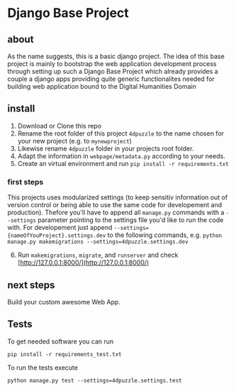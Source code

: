 # Django Base Project

## about

As the name suggests, this is a basic django project. The idea of this base project is mainly to bootstrap the web application development process through setting up such a Django Base Project which already provides a couple a django apps providing quite generic functionalites needed for building web application bound to the Digital Humanities Domain

## install

1. Download or Clone this repo
2. Rename the root folder of this project `4dpuzzle` to the name chosen for your new project (e.g. to `mynewproject`)
3. Likewise rename `4dpuzzle` folder in your projects root folder.
4. Adapt the information in `webpage/metadata.py` according to your needs.
5. Create an virtual environment and run `pip install -r requirements.txt`

### first steps

This projects uses modularized settings (to keep sensitiv information out of version control or being able to use the same code for developement and production). Thefore you'll have to append all `manage.py` commands with a `--settings` parameter pointing to the settings file you'd like to run the code with. For developement just append `--settings={nameOfYouProject}.settings.dev` to the following commands, e.g. `python manage.py makemigrations --settings=4dpuzzle.settings.dev`

6. Run `makemigrations`, `migrate`, and `runserver` and check [http://127.0.0.1:8000/](http://127.0.0.1:8000/)

## next steps

Build your custom awesome Web App.

## Tests

To get needed software you can run

    pip install -r requirements_test.txt

To run the tests execute

    python manage.py test --settings=4dpuzzle.settings.test
